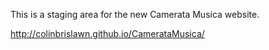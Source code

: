 This is a staging area for the new Camerata Musica website.

http://colinbrislawn.github.io/CamerataMusica/
